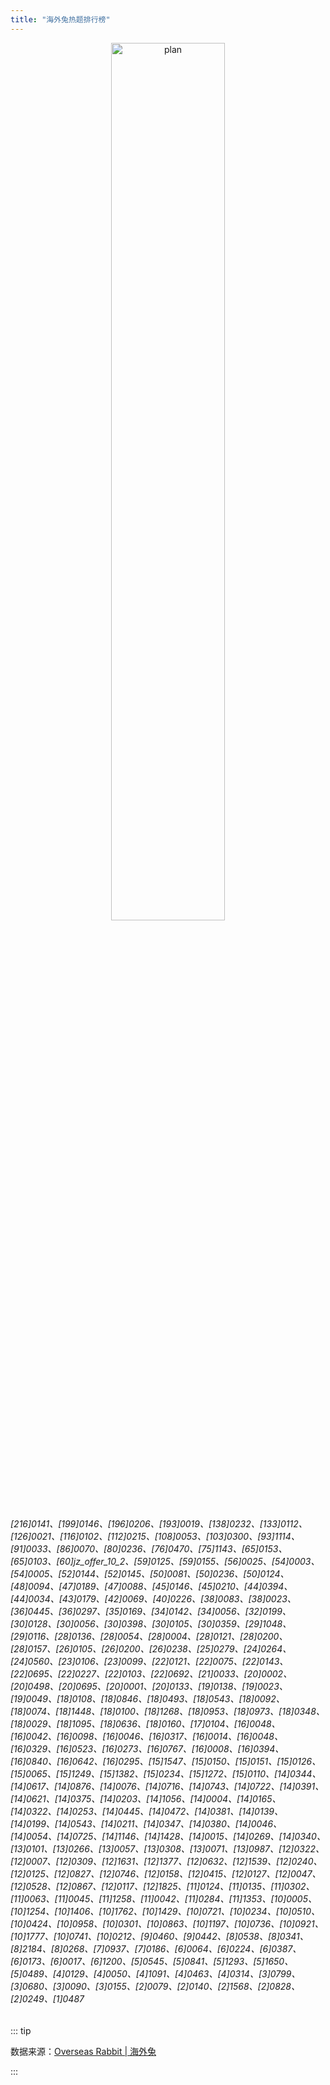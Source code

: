 ```yaml
---
title: "海外兔热题排行榜"
---
```


<p align="center">
  <img src="../../../assets/images/home-4.png" class="plan_banner nozoom" alt="plan" width="60%"/>
</p>

###### [216]0141、[199]0146、[196]0206、[193]0019、[138]0232、[133]0112、[126]0021、[116]0102、[112]0215、[108]0053、[103]0300、[93]1114、[91]0033、[86]0070、[80]0236、[76]0470、[75]1143、[65]0153、[65]0103、[60]jz_offer_10_2、[59]0125、[59]0155、[56]0025、[54]0003、[54]0005、[52]0144、[52]0145、[50]0081、[50]0236、[50]0124、[48]0094、[47]0189、[47]0088、[45]0146、[45]0210、[44]0394、[44]0034、[43]0179、[42]0069、[40]0226、[38]0083、[38]0023、[36]0445、[36]0297、[35]0169、[34]0142、[34]0056、[32]0199、[30]0128、[30]0056、[30]0398、[30]0105、[30]0359、[29]1048、[29]0116、[28]0136、[28]0054、[28]0004、[28]0121、[28]0200、[28]0157、[26]0105、[26]0200、[26]0238、[25]0279、[24]0264、[24]0560、[23]0106、[23]0099、[22]0121、[22]0075、[22]0143、[22]0695、[22]0227、[22]0103、[22]0692、[21]0033、[20]0002、[20]0498、[20]0695、[20]0001、[20]0133、[19]0138、[19]0023、[19]0049、[18]0108、[18]0846、[18]0493、[18]0543、[18]0092、[18]0074、[18]1448、[18]0100、[18]1268、[18]0953、[18]0973、[18]0348、[18]0029、[18]1095、[18]0636、[18]0160、[17]0104、[16]0048、[16]0042、[16]0098、[16]0046、[16]0317、[16]0014、[16]0048、[16]0329、[16]0523、[16]0273、[16]0767、[16]0008、[16]0394、[16]0840、[16]0642、[16]0295、[15]1547、[15]0150、[15]0151、[15]0126、[15]0065、[15]1249、[15]1382、[15]0234、[15]1272、[15]0110、[14]0344、[14]0617、[14]0876、[14]0076、[14]0716、[14]0743、[14]0722、[14]0391、[14]0621、[14]0375、[14]0203、[14]1056、[14]0004、[14]0165、[14]0322、[14]0253、[14]0445、[14]0472、[14]0381、[14]0139、[14]0199、[14]0543、[14]0211、[14]0347、[14]0380、[14]0046、[14]0054、[14]0725、[14]1146、[14]1428、[14]0015、[14]0269、[14]0340、[13]0101、[13]0266、[13]0057、[13]0308、[13]0071、[13]0987、[12]0322、[12]0007、[12]0309、[12]1631、[12]1377、[12]0632、[12]1539、[12]0240、[12]0125、[12]0827、[12]0746、[12]0158、[12]0415、[12]0127、[12]0047、[12]0528、[12]0867、[12]0117、[12]1825、[11]0124、[11]0135、[11]0302、[11]0063、[11]0045、[11]1258、[11]0042、[11]0284、[11]1353、[10]0005、[10]1254、[10]1406、[10]1762、[10]1429、[10]0721、[10]0234、[10]0510、[10]0424、[10]0958、[10]0301、[10]0863、[10]1197、[10]0736、[10]0921、[10]1777、[10]0741、[10]0212、[9]0460、[9]0442、[8]0538、[8]0341、[8]2184、[8]0268、[7]0937、[7]0186、[6]0064、[6]0224、[6]0387、[6]0173、[6]0017、[6]1200、[5]0545、[5]0841、[5]1293、[5]1650、[5]0489、[4]0129、[4]0050、[4]1091、[4]0463、[4]0314、[3]0799、[3]0680、[3]0090、[3]0155、[2]0079、[2]0140、[2]1568、[2]0828、[2]0249、[1]0487

::: tip

数据来源：[Overseas Rabbit | 海外兔](https://osjobs.net/topk/)

:::

<style>
table th:first-of-type { width: 10%; }
table th:nth-of-type(2) { width: 30%; }
table th:nth-of-type(3) { width: 10%; }
table th:nth-of-type(4) { width: 30%; }
table th:nth-of-type(5) { width: 10%; }
table th:nth-of-type(6) { width: 10%; }
.plan_banner {
    border-radius: 5px;
} 
</style>
